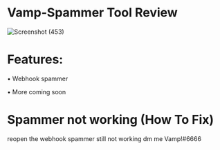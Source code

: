 # Vamp-Spammer Tool Review
![Screenshot (453)](https://user-images.githubusercontent.com/98104219/150378348-cfab66b5-cf34-4c79-a005-6593013b0fbb.png)

# Features: 
• Webhook spammer

• More coming soon


# Spammer not working (How To Fix)
reopen the webhook spammer still not working dm me Vamp!#6666

